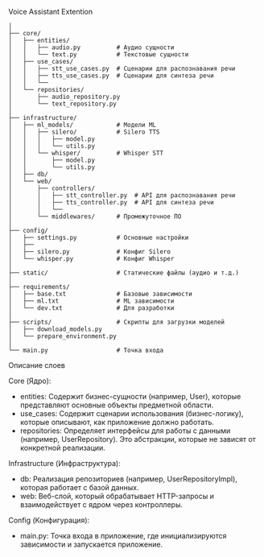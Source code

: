 Voice Assistant Extention

```
│
├── core/
│   ├── entities/
│   │   ├── audio.py          # Аудио сущности
│   │   └── text.py           # Текстовые сущности
│   ├── use_cases/
│   │   ├── stt_use_cases.py  # Сценарии для распознавания речи
│   │   ├── tts_use_cases.py  # Сценарии для синтеза речи
│   │   └── 
│   └── repositories/
│       ├── audio_repository.py
│       └── text_repository.py
│
├── infrastructure/
│   ├── ml_models/            # Модели ML
│   │   ├── silero/           # Silero TTS
│   │   │   ├── model.py
│   │   │   └── utils.py
│   │   └── whisper/          # Whisper STT
│   │       ├── model.py
│   │       └── utils.py
│   ├── db/
│   └── web/
│       ├── controllers/
│       │   ├── stt_controller.py  # API для распознавания речи
│       │   ├── tts_controller.py  # API для синтеза речи
│       │   └── 
│       └── middlewares/      # Промежуточное ПО
│
├── config/
│   ├── settings.py           # Основные настройки
│   ├── 
│   ├── silero.py             # Конфиг Silero
│   └── whisper.py            # Конфиг Whisper
│
├── static/                   # Статические файлы (аудио и т.д.)
│
├── requirements/
│   ├── base.txt              # Базовые зависимости
│   ├── ml.txt                # ML зависимости
│   └── dev.txt               # Для разработки
│
├── scripts/                  # Скрипты для загрузки моделей
│   ├── download_models.py
│   └── prepare_environment.py
│
└── main.py                   # Точка входа

```


Описание слоев

Core (Ядро):
- entities: Содержит бизнес-сущности (например, User), которые представляют основные объекты предметной области.
- use_cases: Содержит сценарии использования (бизнес-логику), которые описывают, как приложение должно работать.
- repositories: Определяет интерфейсы для работы с данными (например, UserRepository). Это абстракции, которые не зависят от конкретной реализации.


Infrastructure (Инфраструктура):
- db: Реализация репозиториев (например, UserRepositoryImpl), которая работает с базой данных.
- web: Веб-слой, который обрабатывает HTTP-запросы и взаимодействует с ядром через контроллеры.

Config (Конфигурация):
- main.py:  Точка входа в приложение, где инициализируются зависимости и запускается приложение.
